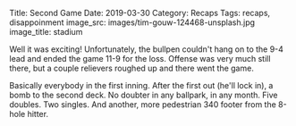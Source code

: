 Title: Second Game
Date: 2019-03-30
Category: Recaps
Tags: recaps, disappoinment
image_src: images/tim-gouw-124468-unsplash.jpg
image_title: stadium

Well it was exciting! Unfortunately, the bullpen couldn't hang on to the 9-4 lead and ended the game 11-9 for the loss.
Offense was very much still there, but a couple relievers roughed up and there went the game.

Basically everybody in the first inning. After the first out (he'll lock in), a bomb to the second deck.
No doubter in any ballpark, in any month. Five doubles. Two singles. And another, more pedestrian 340 footer from the 8-hole hitter.
